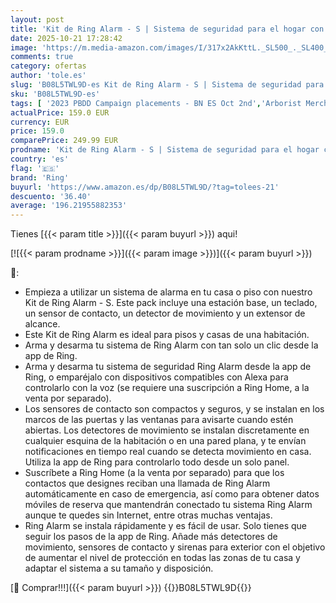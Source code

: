 ```yaml
---
layout: post
title: 'Kit de Ring Alarm - S | Sistema de seguridad para el hogar con alarma y vigilancia asistida opcional - Sin compromisos a largo plazo | Compatible con Alexa | 30 días gratis de Ring Home'
date: 2025-10-21 17:28:42
image: 'https://m.media-amazon.com/images/I/317x2AkKttL._SL500_._SL400_.jpg'
comments: true
category: ofertas
author: 'tole.es'
slug: 'B08L5TWL9D-es Kit de Ring Alarm - S | Sistema de seguridad para el hogar...'
sku: 'B08L5TWL9D-es'
tags: [ '2023 PBDD Campaign placements - BN ES Oct 2nd','Arborist Merchandising Root','Bricolaje y herramientas','Dispositivos Amazon','Dispositivos Amazon y Accesorios','Dispositivos Amazon y accesorios','Fiesta de Ofertas de Primavera -   Dispositivos Amazon','Kits de seguridad para el hogar','Los dispositivos Amazon más populares','Oferta anticipada de Black Friday','Precios bajos en Ring y Blink','Prevención y seguridad','Prime Day Early Access Campaign Placements','Próximas ofertas en dispositivos Amazon','Ring','Ring Alarm','Ring Alarm 2.0','Seguridad e iluminación para hogar inteligente','Self Service','Sistemas de alarma','Sistemas de seguridad para el hogar','Special Features Stores','alexa','e97153f7-7531-4959-bcaa-edabbf48d7f8_0','e97153f7-7531-4959-bcaa-edabbf48d7f8_1001','e97153f7-7531-4959-bcaa-edabbf48d7f8_101','e97153f7-7531-4959-bcaa-edabbf48d7f8_1501','e97153f7-7531-4959-bcaa-edabbf48d7f8_2201','e97153f7-7531-4959-bcaa-edabbf48d7f8_2501','e97153f7-7531-4959-bcaa-edabbf48d7f8_3801','e97153f7-7531-4959-bcaa-edabbf48d7f8_4201','e97153f7-7531-4959-bcaa-edabbf48d7f8_4301','e97153f7-7531-4959-bcaa-edabbf48d7f8_5201','e97153f7-7531-4959-bcaa-edabbf48d7f8_7201','e97153f7-7531-4959-bcaa-edabbf48d7f8_7501','e97153f7-7531-4959-bcaa-edabbf48d7f8_9501','e97153f7-7531-4959-bcaa-edabbf48d7f8_9601','ring','🇪🇸', ]
actualPrice: 159.0 EUR
currency: EUR
price: 159.0
comparePrice: 249.99 EUR
prodname: 'Kit de Ring Alarm - S | Sistema de seguridad para el hogar con alarma y vigilancia asistida opcional - Sin compromisos a largo plazo | Compatible con Alexa | 30 días gratis de Ring Home'
country: 'es'
flag: '🇪🇸'
brand: 'Ring'
buyurl: 'https://www.amazon.es/dp/B08L5TWL9D/?tag=tolees-21'
descuento: '36.40'
average: '196.21955882353'
---
```


Tienes [{{< param title >}}]({{< param buyurl >}}) aqui!

[![{{< param prodname >}}]({{< param image >}})]({{< param buyurl >}})

🔎:

- Empieza a utilizar un sistema de alarma en tu casa o piso con nuestro Kit de Ring Alarm - S. Este pack incluye una estación base, un teclado, un sensor de contacto, un detector de movimiento y un extensor de alcance.
- Este Kit de Ring Alarm es ideal para pisos y casas de una habitación.
- Arma y desarma tu sistema de Ring Alarm con tan solo un clic desde la app de Ring.
- Arma y desarma tu sistema de seguridad Ring Alarm desde la app de Ring, o emparéjalo con dispositivos compatibles con Alexa para controlarlo con la voz (se requiere una suscripción a Ring Home, a la venta por separado).
- Los sensores de contacto son compactos y seguros, y se instalan en los marcos de las puertas y las ventanas para avisarte cuando estén abiertas. Los detectores de movimiento se instalan discretamente en cualquier esquina de la habitación o en una pared plana, y te envían notificaciones en tiempo real cuando se detecta movimiento en casa. Utiliza la app de Ring para controlarlo todo desde un solo panel.
- Suscríbete a Ring Home (a la venta por separado) para que los contactos que designes reciban una llamada de Ring Alarm automáticamente en caso de emergencia, así como para obtener datos móviles de reserva que mantendrán conectado tu sistema Ring Alarm aunque te quedes sin Internet, entre otras muchas ventajas.
- Ring Alarm se instala rápidamente y es fácil de usar. Solo tienes que seguir los pasos de la app de Ring. Añade más detectores de movimiento, sensores de contacto y sirenas para exterior con el objetivo de aumentar el nivel de protección en todas las zonas de tu casa y adaptar el sistema a su tamaño y disposición.

[🛒 Comprar!!!]({{< param buyurl >}})
{{<world>}}B08L5TWL9D{{</world>}}
